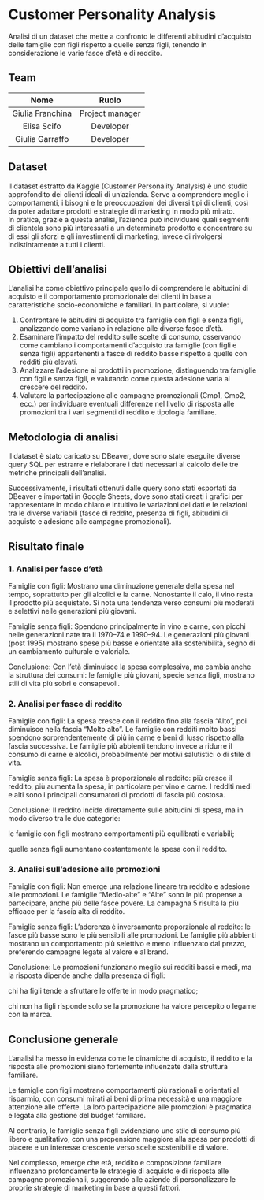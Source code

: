 <h1>Customer Personality Analysis</h1>

Analisi di un dataset che mette a confronto le differenti abitudini d’acquisto delle famiglie con figli rispetto a quelle senza figli, tenendo in considerazione le varie fasce d’età e di reddito. 

<h2>Team</h2>

| Nome | Ruolo |
| :---: | :---: |
| Giulia Franchina | Project manager |
| Elisa Scifo | Developer |
| Giulia Garraffo | Developer |

<h2>Dataset</h2>

Il dataset estratto da Kaggle (Customer Personality Analysis)  è uno studio approfondito dei clienti ideali di un’azienda. Serve a comprendere meglio i comportamenti, i bisogni e le preoccupazioni dei diversi tipi di clienti, così da poter adattare prodotti e strategie di marketing in modo più mirato.                                                    
In pratica, grazie a questa analisi, l’azienda può individuare quali segmenti di clientela sono più interessati a un determinato prodotto e concentrare su di essi gli sforzi e gli investimenti di marketing, invece di rivolgersi indistintamente a tutti i clienti.


<h2>Obiettivi dell’analisi</h2>

L’analisi ha come obiettivo principale quello di comprendere le abitudini di acquisto e il comportamento promozionale dei clienti in base a caratteristiche socio-economiche e familiari.
In particolare, si vuole:
1.	Confrontare le abitudini di acquisto tra famiglie con figli e senza figli, analizzando come variano in relazione alle diverse fasce d’età.
2.	Esaminare l’impatto del reddito sulle scelte di consumo, osservando come cambiano i comportamenti d’acquisto tra famiglie (con figli e senza figli) appartenenti a fasce di reddito basse rispetto a quelle con redditi più elevati.
3.	Analizzare l’adesione ai prodotti in promozione, distinguendo tra famiglie con figli e senza figli, e valutando come questa adesione varia al crescere del reddito.
4.	Valutare la partecipazione alle campagne promozionali (Cmp1, Cmp2, ecc.) per individuare eventuali differenze nel livello di risposta alle promozioni tra i vari segmenti di reddito e tipologia familiare.

<h2>Metodologia di analisi</h2>

Il dataset è stato caricato su DBeaver, dove sono state eseguite diverse query SQL per estrarre e rielaborare i dati necessari al calcolo delle tre metriche principali dell’analisi.

Successivamente, i risultati ottenuti dalle query sono stati esportati da DBeaver e importati in Google Sheets, dove sono stati creati i grafici per rappresentare in modo chiaro e intuitivo le variazioni dei dati e le relazioni tra le diverse variabili (fasce di reddito, presenza di figli, abitudini di acquisto e adesione alle campagne promozionali). 

<h2>Risultato finale</h2>

<h3>1. Analisi per fasce d’età</h3>

Famiglie con figli:
Mostrano una diminuzione generale della spesa nel tempo, soprattutto per gli alcolici e la carne.
Nonostante il calo, il vino resta il prodotto più acquistato.
Si nota una tendenza verso consumi più moderati e selettivi nelle generazioni più giovani.

Famiglie senza figli:
Spendono principalmente in vino e carne, con picchi nelle generazioni nate tra il 1970–74 e 1990–94.
Le generazioni più giovani (post 1995) mostrano spese più basse e orientate alla sostenibilità, segno di un cambiamento culturale e valoriale.

Conclusione:
Con l’età diminuisce la spesa complessiva, ma cambia anche la struttura dei consumi: le famiglie più giovani, specie senza figli, mostrano stili di vita più sobri e consapevoli.

<h3>2. Analisi per fasce di reddito</h3>

Famiglie con figli:
La spesa cresce con il reddito fino alla fascia “Alto”, poi diminuisce nella fascia “Molto alto”.
Le famiglie con redditi molto bassi spendono sorprendentemente di più in carne e beni di lusso rispetto alla fascia successiva.
Le famiglie più abbienti tendono invece a ridurre il consumo di carne e alcolici, probabilmente per motivi salutistici o di stile di vita.

Famiglie senza figli:
La spesa è proporzionale al reddito: più cresce il reddito, più aumenta la spesa, in particolare per vino e carne.
I redditi medi e alti sono i principali consumatori di prodotti di fascia più costosa.

Conclusione:
Il reddito incide direttamente sulle abitudini di spesa, ma in modo diverso tra le due categorie:

le famiglie con figli mostrano comportamenti più equilibrati e variabili;

quelle senza figli aumentano costantemente la spesa con il reddito.

<h3>3. Analisi sull’adesione alle promozioni</h3>

Famiglie con figli:
Non emerge una relazione lineare tra reddito e adesione alle promozioni.
Le famiglie “Medio-alte” e “Alte” sono le più propense a partecipare, anche più delle fasce povere.
La campagna 5 risulta la più efficace per la fascia alta di reddito.

Famiglie senza figli:
L’aderenza è inversamente proporzionale al reddito: le fasce più basse sono le più sensibili alle promozioni.
Le famiglie più abbienti mostrano un comportamento più selettivo e meno influenzato dal prezzo, preferendo campagne legate al valore e al brand.

Conclusione:
Le promozioni funzionano meglio sui redditi bassi e medi, ma la risposta dipende anche dalla presenza di figli:

chi ha figli tende a sfruttare le offerte in modo pragmatico;

chi non ha figli risponde solo se la promozione ha valore percepito o legame con la marca.

<h2>Conclusione generale</h2>

L’analisi ha messo in evidenza come le dinamiche di acquisto, il reddito e la risposta alle promozioni siano fortemente influenzate dalla struttura familiare.

Le famiglie con figli mostrano comportamenti più razionali e orientati al risparmio, con consumi mirati ai beni di prima necessità e una maggiore attenzione alle offerte. La loro partecipazione alle promozioni è pragmatica e legata alla gestione del budget familiare.

Al contrario, le famiglie senza figli evidenziano uno stile di consumo più libero e qualitativo, con una propensione maggiore alla spesa per prodotti di piacere e un interesse crescente verso scelte sostenibili e di valore.

Nel complesso, emerge che età, reddito e composizione familiare influenzano profondamente le strategie di acquisto e di risposta alle campagne promozionali, suggerendo alle aziende di personalizzare le proprie strategie di marketing in base a questi fattori.

